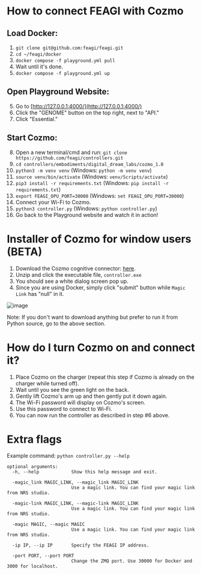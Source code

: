 # How to connect FEAGI with Cozmo
## Load Docker:
1. `git clone git@github.com:feagi/feagi.git`
2. `cd ~/feagi/docker`
3. `docker compose -f playground.yml pull`
4. Wait until it's done.
5. `docker compose -f playground.yml up`

## Open Playground Website:
5. Go to [http://127.0.0.1:4000/](http://127.0.0.1:4000/)
6. Click the "GENOME" button on the top right, next to "API."
7. Click "Essential."

## Start Cozmo:
8. Open a new terminal/cmd and run: `git clone https://github.com/feagi/controllers.git`
9. `cd controllers/embodiments/digital_dream_labs/cozmo_1.0`
10. `python3 -m venv venv` (Windows: `python -m venv venv`)
11. `source venv/bin/activate` (Windows: `venv/Scripts/activate`)
12. `pip3 install -r requirements.txt` (Windows: `pip install -r requirements.txt`)
13. `export FEAGI_OPU_PORT=30000` (Windows: `set FEAGI_OPU_PORT=30000`)
14. Connect your Wi-Fi to Cozmo.
15. `python3 controller.py` (Windows: `python controller.py`)
16. Go back to the Playground website and watch it in action!

# Installer of Cozmo for window users (BETA)
1. Download the Cozmo cognitive connector: [here](https://storage.googleapis.com/nrs_embodiments/em-iqgkoadn/controller.zip). 
2. Unzip and click the executable file, `controller.exe`
3. You should see a white dialog screen pop up. 
4. Since you are using Docker, simply click "submit" button while `Magic Link` has "null" in it.

![image](https://storage.googleapis.com/nrs-artifacts/em-iqgkoadn/pasteyourmagictohere.png)

Note: If you don't want to download anything but prefer to run it from Python source, go to the above section.


# How do I turn Cozmo on and connect it?

1. Place Cozmo on the charger (repeat this step if Cozmo is already on the charger while turned off).
2. Wait until you see the green light on the back.
3. Gently lift Cozmo's arm up and then gently put it down again.
4. The Wi-Fi password will display on Cozmo's screen.
5. Use this password to connect to Wi-Fi.
6. You can now run the controller as described in step #6 above.

# Extra flags
Example command: `python controller.py --help`
```commandline
optional arguments:
  -h, --help            Show this help message and exit.
  
  -magic_link MAGIC_LINK, --magic_link MAGIC_LINK
                        Use a magic link. You can find your magic link from NRS studio.
                        
  -magic-link MAGIC_LINK, --magic-link MAGIC_LINK
                        Use a magic link. You can find your magic link from NRS studio.
                        
  -magic MAGIC, --magic MAGIC
                        Use a magic link. You can find your magic link from NRS studio.
                        
  -ip IP, --ip IP       Specify the FEAGI IP address.
  
  -port PORT, --port PORT
                        Change the ZMQ port. Use 30000 for Docker and 3000 for localhost.

```